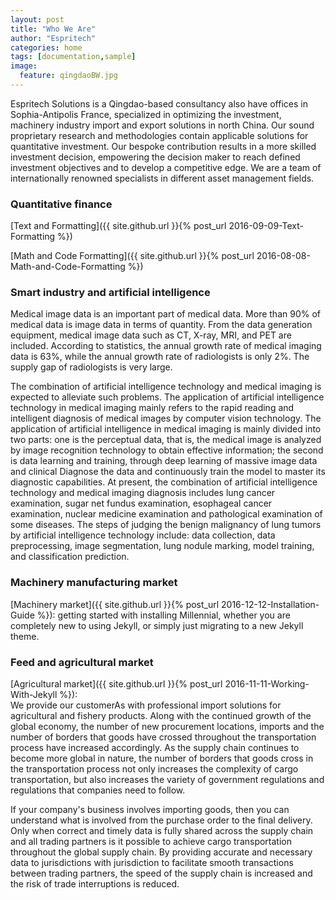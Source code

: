 ```yaml
---
layout: post
title: "Who We Are"
author: "Espritech"
categories: home
tags: [documentation,sample]
image:
  feature: qingdaoBW.jpg
---
```


Espritech Solutions is a Qingdao-based consultancy also have offices in Sophia-Antipolis France, specialized in optimizing the investment, machinery industry import and export solutions in north China.
Our sound proprietary research and methodologies contain applicable solutions for quantitative investment.
Our bespoke contribution results in a more skilled investment decision, empowering the decision maker to reach defined investment objectives and to develop a competitive edge.
We are a team of internationally renowned specialists in different asset management fields. 

### Quantitative finance

[Text and Formatting]({{ site.github.url }}{% post_url 2016-09-09-Text-Formatting %})

[Math and Code Formatting]({{ site.github.url }}{% post_url 2016-08-08-Math-and-Code-Formatting %})

### Smart industry and artificial intelligence
Medical image data is an important part of medical data. More than 90% of medical data is image data in terms of quantity. From the data generation equipment, medical image data such as CT, X-ray, MRI, and PET are included. According to statistics, the annual growth rate of medical imaging data is 63%, while the annual growth rate of radiologists is only 2%. The supply gap of radiologists is very large.

The combination of artificial intelligence technology and medical imaging is expected to 
alleviate such problems. The application of artificial intelligence technology in medical 
imaging mainly refers to the rapid reading and intelligent diagnosis of medical images by 
computer vision technology. The application of artificial intelligence in medical imaging 
is mainly divided into two parts: one is the perceptual data, that is, the medical image is
analyzed by image recognition technology to obtain effective information; the second is data
learning and training, through deep learning of massive image data and clinical Diagnose
the data and continuously train the model to master its diagnostic capabilities. 
At present, the combination of artificial intelligence technology and medical imaging 
diagnosis includes lung cancer examination, sugar net fundus examination, esophageal
cancer examination, nuclear medicine examination and pathological examination of some 
diseases. The steps of judging the benign malignancy of lung tumors by artificial 
intelligence technology include: data collection, data preprocessing, image segmentation,
lung nodule marking, model training, and classification prediction.


### Machinery manufacturing market

[Machinery market]({{ site.github.url }}{% post_url 2016-12-12-Installation-Guide %}): getting started with installing Millennial, whether you are completely new to using Jekyll, or simply just migrating to a new Jekyll theme.

### Feed and agricultural market

[Agricultural market]({{ site.github.url }}{% post_url 2016-11-11-Working-With-Jekyll %}):  
We provide our customerAs with professional import solutions for agricultural and fishery 
products. Along with the continued growth of the global economy, the number of new 
procurement locations, imports and the number of borders that goods have crossed throughout 
the transportation process have increased accordingly. As the supply chain continues to 
become more global in nature, the number of borders that goods cross in the transportation 
process not only increases the complexity of cargo transportation, but also increases the 
variety of government regulations and regulations that companies need to follow.

If your company's business involves importing goods, then you can understand what is involved
from the purchase order to the final delivery. Only when correct and timely data is fully 
shared across the supply chain and all trading partners is it possible to achieve cargo 
transportation throughout the global supply chain. By providing accurate and necessary data
to jurisdictions with jurisdiction to facilitate smooth transactions between trading 
partners, the speed of the supply chain is increased and the risk of trade interruptions
is reduced.